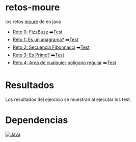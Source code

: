 # retos-moure
los retos [moure](https://www.twitch.tv/mouredev "Canal de Twitch de MoureDev") de  en java

* [Reto 0: FizzBuzz](src/main/java/com/jmd/Reto0.java) ➡️[Test](src/test/java/com/jmd/Reto0Test.java)
* [Reto 1: Es un anagrama?](src/main/java/com/jmd/Reto1.java) ➡️[Test](src/test/java/com/jmd/Reto1Test.java)
* [Reto 2: Secuencia Fibonnacci](src/main/java/com/jmd/Reto2.java) ➡️[Test](src/test/java/com/jmd/RetoTwoTest.java)
* [Reto 3: Es Primo?](src/main/java/com/jmd/Reto3.java) ➡️[Test](src/test/java/com/jmd/Reto3Test.java)
* [Reto 4: Area de cualquier poligono regular](src/main/java/com/jmd/Reto4.java) ➡️[Test](src/test/java/com/jmd/Reto4Test.java)

# Resultados
Los resultados del ejercicio se muestran al ejecutar los test.

# Dependencias
[![Java](https://img.shields.io/static/v1?label=java&message=17&color=blue?style=flat-square)](https://www.oracle.com/java/technologies/javase/jdk17-archive-downloads.html)
